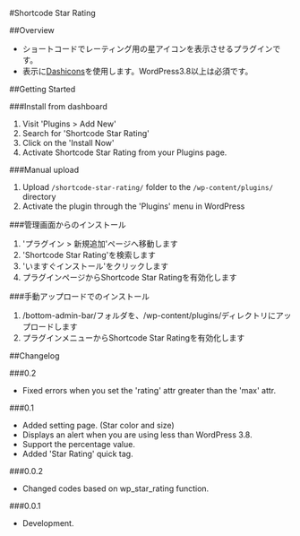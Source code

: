 #Shortcode Star Rating

##Overview

* ショートコードでレーティング用の星アイコンを表示させるプラグインです。
* 表示に[Dashicons](http://melchoyce.github.io/dashicons/)を使用します。WordPress3.8以上は必須です。

##Getting Started

###Install from dashboard
1. Visit 'Plugins > Add New'
2. Search for 'Shortcode Star Rating'
3. Click on the 'Install Now'
4. Activate Shortcode Star Rating from your Plugins page.

###Manual upload
1. Upload `/shortcode-star-rating/` folder to the `/wp-content/plugins/` directory
2. Activate the plugin through the 'Plugins' menu in WordPress

###管理画面からのインストール
1. 'プラグイン > 新規追加'ページへ移動します
2. 'Shortcode Star Rating'を検索します
3. 'いますぐインストール'をクリックします
4. プラグインページからShortcode Star Ratingを有効化します

###手動アップロードでのインストール
1. /bottom-admin-bar/フォルダを、/wp-content/plugins/ディレクトリにアップロードします
2. プラグインメニューからShortcode Star Ratingを有効化します

##Changelog

###0.2
* Fixed errors when you set the 'rating' attr greater than the 'max' attr.

###0.1
* Added setting page. (Star color and size)
* Displays an alert when you are using less than WordPress 3.8.
* Support the percentage value.
* Added 'Star Rating' quick tag.

###0.0.2
* Changed codes based on wp_star_rating function.

###0.0.1
* Development.
